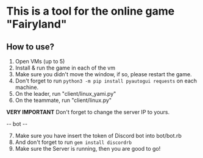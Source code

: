 # This is a tool for the online game "Fairyland"

## How to use?
1. Open VMs (up to 5)
2. Install & run the game in each of the vm
3. Make sure you didn't move the window, if so, please restart the game.
4. Don't forget to run `python3 -m pip install pyautogui requests` on each machine.
5. On the leader, run "client/linux_yami.py" 
6. On the teammate, run "client/linux.py"

**VERY IMPORTANT** Don't forget to change the server IP to yours.

-- bot --

7. Make sure you have insert the token of Discord bot into bot/bot.rb
8. And don't forget to run `gem install discordrb`
9. Make sure the Server is running, then you are good to go!